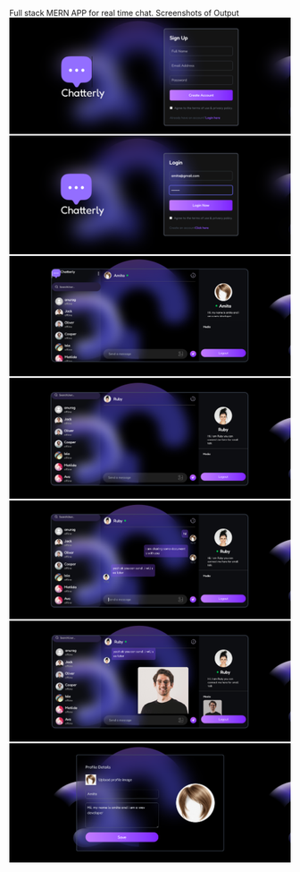 Full stack MERN APP for real time chat.
Screenshots of Output
![image_alt](https://github.com/amitasingh666/Chatterly/blob/0f15e0d7f50da44afa39acebc03752d1f797c95f/Screenshot%202025-08-20%20111554.png)
![image_alt](https://github.com/amitasingh666/Chatterly/blob/0f15e0d7f50da44afa39acebc03752d1f797c95f/Screenshot%202025-08-20%20111630.png)
![image_alt](https://github.com/amitasingh666/Chatterly/blob/0f15e0d7f50da44afa39acebc03752d1f797c95f/Screenshot%202025-08-20%20111643.png)
![image_alt](https://github.com/amitasingh666/Chatterly/blob/0f15e0d7f50da44afa39acebc03752d1f797c95f/Screenshot%202025-08-20%20111710.png)
![image_alt](https://github.com/amitasingh666/Chatterly/blob/0f15e0d7f50da44afa39acebc03752d1f797c95f/Screenshot%202025-08-20%20111824.png)
![image_alt](https://github.com/amitasingh666/Chatterly/blob/0f15e0d7f50da44afa39acebc03752d1f797c95f/Screenshot%202025-08-20%20111902.png)
![image_alt](https://github.com/amitasingh666/Chatterly/blob/0f15e0d7f50da44afa39acebc03752d1f797c95f/Screenshot%202025-08-20%20111917.png)
